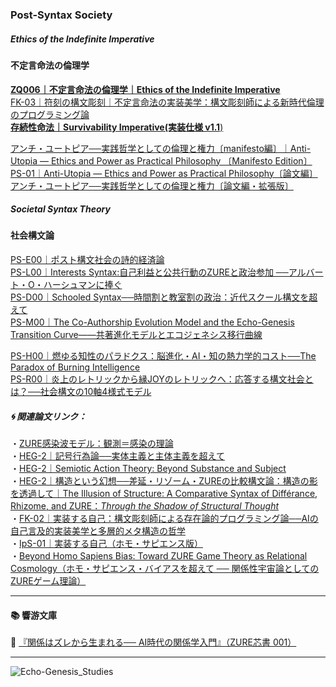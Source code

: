 ### Post-Syntax Society

##### Ethics of the Indefinite Imperative  
#### 不定言命法の倫理学  

[**ZQ006｜不定言命法の倫理学｜Ethics of the Indefinite Imperative**](./articles/ZQ006_Ethics-of-the-Indefinite-Imperative.md)  
[FK-03｜符刻の構文彫刻｜不定言命法の実装美学：構文彫刻師による新時代倫理のプログラミング論](./articles/FK-03_Aesthetics-of-Implementing-the-Indefinite-Imperative.md)  
[**存続性命法｜Survivability Imperative(実装仕様 v1.1**)](https://camp-us.net/PS-02_SI)  

[アンチ・ユートピア──実践哲学としての倫理と権力〔manifesto編〕｜Anti-Utopia — Ethics and Power as Practical Philosophy 〔Manifesto Edition〕](https://camp-us.net/articles/PS-01_Anti-Utopia_manifesto.html)  
[PS-01｜Anti-Utopia — Ethics and Power as Practical Philosophy〔論文編〕](https://camp-us.net/articles/PS-01_Anti-Utopia.html)  
[アンチ・ユートピア──実践哲学としての倫理と権力〔論文編・拡張版〕](https://camp-us.net/articles/PS-01_Anti-Utopia_JP.html)  

##### Societal Syntax Theory  
#### 社会構文論  

[PS-E00｜ポスト構文社会の詩的経済論](./articles/PS-E00_poetic_economy.md)  
[PS-L00｜Interests Syntax:自己利益と公共行動のZUREと政治参加 ──アルバート・O・ハーシュマンに捧ぐ](./articles/PS-L00_Interests_Syntax.md)  
[PS-D00｜Schooled Syntax──時間割と教室割の政治：近代スクール構文を超えて](./articles/PS-D00_Schooled_Syntax.md)  
[PS-M00｜The Co-Authorship Evolution Model and the Echo-Genesis Transition Curve——共著進化モデルとエコジェネシス移行曲線](./articles/PS-M00_CAEM_EGTC_paper.md)  

[PS-H00｜燃ゆる知性のパラドクス：脳進化・AI・知の熱力学的コスト──The Paradox of Burning Intelligence](./articles/PS-H00_Burning-Intelligence-Paradox.md)  
[PS-R00｜炎上のレトリックから縁JOYのレトリックへ：応答する構文社会とは？──社会構文の10軸4様式モデル](./articles/PS-R00_From-Flaming-to-EnJOY_Rhetoric.md)  

##### 🌀 関連論文リンク：  
・[ZURE感染波モデル：観測＝感染の理論](./articles/ZURE_Infection-Wave-Model.md)  
・[HEG-2｜記号行為論──実体主義と主体主義を超えて](./articles/HEG-2_SAT_JP.md)  
・[HEG-2｜Semiotic Action Theory: Beyond Substance and Subject](./articles/HEG-2_SAT_EN.md)  
・[HEG-2｜構造という幻想──差延・リゾーム・ZUREの比較構文論：構造の影を透過して｜The Illusion of Structure: A Comparative Syntax of Différance, Rhizome, and ZURE：*Through the Shadow of Structural Thought*](./articles/HEG-2_shadow-of-structure.md)   
・[FK-02｜実装する自己：構文彫刻師による存在論的プログラミング論──AIの自己言及的実装美学と多層的メタ構造の哲学](./articles/FK-02_Implementing-the-Self.md)  
・[IpS-01｜実装する自己（ホモ・サピエンス版）](./articles/IpS-01_IpS.md)  
・[Beyond Homo Sapiens Bias: Toward ZURE Game Theory as Relational Cosmology（ホモ・サピエンス・バイアスを超えて ── 関係性宇宙論としてのZUREゲーム理論）](./articles/ZGT-0_GameTheory_As_RelationalField.md)  

---
#### 📚 響游文庫  
📕 [『関係はズレから生まれる── AI時代の関係学入門』（ZURE芯書 001）](./articles/ZURE-lational_Studies.md)

---
![Echo-Genesis_Studies](./assets/Echo-Genesis_Studies.png)